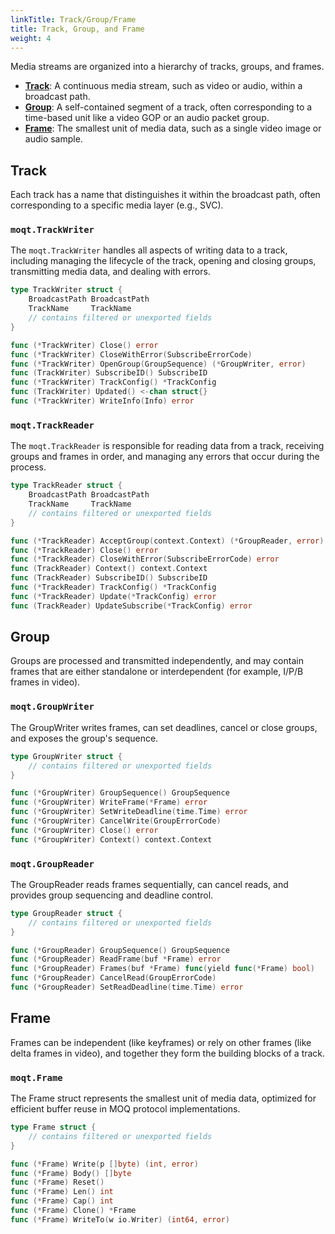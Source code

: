 ```yaml
---
linkTitle: Track/Group/Frame
title: Track, Group, and Frame
weight: 4
---
```


Media streams are organized into a hierarchy of tracks, groups, and frames.

- [**Track**](#track): A continuous media stream, such as video or audio, within a broadcast path.
- [**Group**](#group): A self-contained segment of a track, often corresponding to a time-based unit like a video GOP or an audio packet group.
- [**Frame**](#frame): The smallest unit of media data, such as a single video image or audio sample.

## Track

Each track has a name that distinguishes it within the broadcast path, often corresponding to a specific media layer (e.g., SVC).

### `moqt.TrackWriter`

The `moqt.TrackWriter` handles all aspects of writing data to a track, including managing the lifecycle of the track, opening and closing groups, transmitting media data, and dealing with errors.

```go
type TrackWriter struct {
	BroadcastPath BroadcastPath
	TrackName     TrackName
	// contains filtered or unexported fields
}

func (*TrackWriter) Close() error
func (*TrackWriter) CloseWithError(SubscribeErrorCode)
func (*TrackWriter) OpenGroup(GroupSequence) (*GroupWriter, error)
func (TrackWriter) SubscribeID() SubscribeID
func (*TrackWriter) TrackConfig() *TrackConfig
func (TrackWriter) Updated() <-chan struct{}
func (*TrackWriter) WriteInfo(Info) error
```

### `moqt.TrackReader`

The `moqt.TrackReader` is responsible for reading data from a track, receiving groups and frames in order, and managing any errors that occur during the process.

```go
type TrackReader struct {
	BroadcastPath BroadcastPath
	TrackName     TrackName
	// contains filtered or unexported fields
}

func (*TrackReader) AcceptGroup(context.Context) (*GroupReader, error)
func (*TrackReader) Close() error
func (*TrackReader) CloseWithError(SubscribeErrorCode) error
func (TrackReader) Context() context.Context
func (TrackReader) SubscribeID() SubscribeID
func (*TrackReader) TrackConfig() *TrackConfig
func (*TrackReader) Update(*TrackConfig) error
func (TrackReader) UpdateSubscribe(*TrackConfig) error
```

## Group

Groups are processed and transmitted independently, and may contain frames that are either standalone or interdependent (for example, I/P/B frames in video).

### `moqt.GroupWriter`
The GroupWriter writes frames, can set deadlines, cancel or close groups, and exposes the group's sequence.


```go
type GroupWriter struct {
    // contains filtered or unexported fields
}

func (*GroupWriter) GroupSequence() GroupSequence
func (*GroupWriter) WriteFrame(*Frame) error
func (*GroupWriter) SetWriteDeadline(time.Time) error
func (*GroupWriter) CancelWrite(GroupErrorCode)
func (*GroupWriter) Close() error
func (*GroupWriter) Context() context.Context
```

### `moqt.GroupReader`
The GroupReader reads frames sequentially, can cancel reads, and provides group sequencing and deadline control.

```go
type GroupReader struct {
	// contains filtered or unexported fields
}

func (*GroupReader) GroupSequence() GroupSequence
func (*GroupReader) ReadFrame(buf *Frame) error
func (*GroupReader) Frames(buf *Frame) func(yield func(*Frame) bool)
func (*GroupReader) CancelRead(GroupErrorCode)
func (*GroupReader) SetReadDeadline(time.Time) error
```

## Frame

Frames can be independent (like keyframes) or rely on other frames (like delta frames in video), and together they form the building blocks of a track.

### `moqt.Frame`

The Frame struct represents the smallest unit of media data, optimized for efficient buffer reuse in MOQ protocol implementations.

```go
type Frame struct {
	// contains filtered or unexported fields
}

func (*Frame) Write(p []byte) (int, error)
func (*Frame) Body() []byte
func (*Frame) Reset()
func (*Frame) Len() int
func (*Frame) Cap() int
func (*Frame) Clone() *Frame
func (*Frame) WriteTo(w io.Writer) (int64, error)
```
